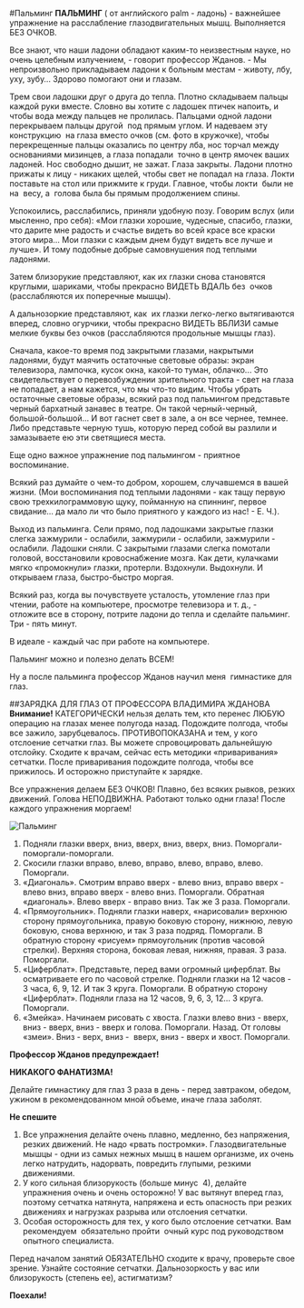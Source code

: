 #Пальминг
**ПАЛЬМИНГ** ( от английского palm - ладонь) - важнейшее упражнение на расслабление глазодвигательных мышц. Выполняется БЕЗ ОЧКОВ.

Все знают, что наши ладони обладают каким-то неизвестным науке, но очень целебным излучением, - говорит профессор Жданов. - Мы непроизвольно прикладываем ладони к больным местам - животу, лбу, уху, зубу… Здорово помогают они и глазам.

Трем свои ладошки друг о друга до тепла. Плотно складываем пальцы каждой руки вместе. Словно вы хотите с ладошек птичек напоить, и чтобы вода между пальцев не пролилась. Пальцами одной ладони перекрываем пальцы другой  под прямым углом. И надеваем эту конструкцию  на глаза вместо очков (см. фото в кружочке), чтобы перекрещенные пальцы оказались по центру лба, нос торчал между основаниями мизинцев, а глаза попадали  точно в центр ямочек ваших ладоней. Нос свободно дышит, не зажат. Глаза закрыты. Ладони плотно прижаты к лицу - никаких щелей, чтобы свет не попадал на глаза. Локти поставьте на стол или прижмите к груди. Главное, чтобы локти  были не на  весу, а  голова была бы прямым продолжением спины.

Успокоились, расслабились, приняли удобную позу. Говорим вслух (или мысленно, про себя): «Мои глазки хорошие, чудесные, спасибо, глазки, что дарите мне радость и счастье видеть во всей красе все краски этого мира... Мои глазки с каждым днем будут видеть все лучше и лучше». И тому подобные добрые самовнушения под теплыми ладонями.

Затем близорукие представляют, как их глазки снова становятся круглыми, шариками, чтобы прекрасно ВИДЕТЬ ВДАЛЬ без  очков (расслабляются их поперечные мышцы).

А дальнозоркие представляют, как  их глазки легко-легко вытягиваются вперед, словно огурчики, чтобы прекрасно ВИДЕТЬ ВБЛИЗИ самые мелкие буквы без очков (расслабляются продольные мышцы глаз).

Сначала, какое-то время под закрытыми глазами, накрытыми ладонями, будут маячить остаточные световые образы: экран телевизора, лампочка, кусок окна, какой-то туман, облачко... Это  свидетельствует о перевозбуждении зрительного тракта - свет на глаза не попадает, а нам кажется, что мы что-то видим. Чтобы убрать остаточные световые образы, всякий раз под пальмингом представьте черный бархатный занавес в театре. Он такой черный-черный, большой-большой… И вот гаснет свет в зале, а он все чернее, темнее. Либо представьте черную тушь, которую перед собой вы разлили и замазываете ею эти светящиеся места.

Еще одно важное упражнение под пальмингом - приятное воспоминание.

Всякий раз думайте о чем-то добром, хорошем, случавшемся в вашей жизни. (Мои воспоминания под теплыми ладонями - как тащу первую свою трехкилограммовую щуку, пойманную на спиннинг, первое свидание… да мало ли что было приятного у каждого из нас! - Е. Ч.).

Выход из пальминга. Сели прямо, под ладошками закрытые глазки слегка зажмурили - ослабили, зажмурили - ослабили, зажмурили - ослабили. Ладошки сняли. С закрытыми глазами слегка помотали головой, восстановили кровоснабжение мозга. Как дети, кулачками мягко «промокнули» глазки, протерли. Вздохнули. Выдохнули. И открываем глаза, быстро-быстро моргая.

Всякий раз, когда вы почувствуете усталость, утомление глаз при чтении, работе на компьютере, просмотре телевизора и т. д., - отложите все в сторону, потрите ладони до тепла и сделайте пальминг. Три - пять минут.

В идеале - каждый час при работе на компьютере.

Пальминг можно и полезно делать ВСЕМ!

Ну а после пальминга профессор Жданов научил меня  гимнастике для глаз.

##ЗАРЯДКА ДЛЯ ГЛАЗ ОТ ПРОФЕССОРА ВЛАДИМИРА ЖДАНОВА
**Внимание!** КАТЕГОРИЧЕСКИ нельзя делать тем, кто перенес ЛЮБУЮ операцию на глазах менее полугода назад. Подождите полгода, чтобы все зажило, зарубцевалось. ПРОТИВОПОКАЗАНА и тем, у кого отслоение сетчатки глаз. Вы можете спровоцировать дальнейшую отслойку. Сходите к врачам, сейчас есть методики «приваривания» сетчатки. После приваривания подождите полгода, чтобы все прижилось. И осторожно приступайте к зарядке.

Все упражнения делаем БЕЗ ОЧКОВ! Плавно, без всяких рывков, резких движений. Голова НЕПОДВИЖНА. Работают только одни глаза! После каждого упражнения моргаем!

![Пальминг](/images/Houseworks/Health/palming.jpg 'Пальминг')

1. Подняли глазки вверх, вниз, вверх, вниз, вверх, вниз. Поморгали-поморгали-поморгали.
2. Скосили глазки вправо, влево, вправо, влево, вправо, влево. Поморгали.
3. «Диагональ». Смотрим вправо вверх - влево вниз, вправо вверх - влево вниз, вправо вверх - влево вниз. Поморгали. Обратная «диагональ». Влево вверх - вправо вниз. Так же 3 раза. Поморгали.
4. «Прямоугольник». Подняли глазки наверх, «нарисовали» верхнюю сторону прямоугольника, правую боковую сторону, нижнюю, левую боковую, снова верхнюю, и так 3 раза подряд. Поморгали. В обратную сторону «рисуем» прямоугольник (против часовой стрелки). Верхняя сторона, боковая левая, нижняя, правая. 3 раза. Поморгали.
5. «Циферблат». Представьте, перед вами огромный циферблат. Вы осматриваете его по часовой стрелке. Подняли глазки на 12 часов - 3 часа, 6, 9, 12. И так 3 круга. Поморгали. В обратную сторону «Циферблат». Подняли глаза на 12 часов, 9, 6, 3, 12… 3 круга. Поморгали.
6. «Змейка». Начинаем рисовать с хвоста. Глазки влево вниз - вверх, вниз - вверх, вниз - вверх и голова. Поморгали. Назад. От головы «змеи». Вниз - верх, вниз -  вверх, вниз - вверх и хвост. Поморгали.

**Профессор Жданов предупреждает!**

**НИКАКОГО ФАНАТИЗМА!**

Делайте гимнастику для глаз 3 раза в день - перед завтраком, обедом, ужином в рекомендованном мной объеме, иначе глаза заболят.

**Не спешите**

1. Все упражнения делайте очень плавно, медленно, без напряжения, резких движений. Не надо «рвать постромки». Глазодвигательные мышцы - одни из самых нежных мышц в нашем организме, их очень легко натрудить, надорвать, повредить глупыми, резкими движениями.
2. У кого сильная близорукость (больше минус  4), делайте упражнения очень и очень осторожно! У вас вытянут вперед глаз, поэтому сетчатка натянута, напряжена и есть опасность при резких движениях и нагрузках разрыва или отслоения сетчатки.
3. Особая осторожность для тех, у кого было отслоение сетчатки. Вам рекомендуем  обязательно пройти  очный курс под руководством опытного специалиста.

Перед началом занятий ОБЯЗАТЕЛЬНО сходите к врачу, проверьте свое зрение. Узнайте состояние сетчатки. Дальнозоркость у вас или близорукость (степень ее), астигматизм?

**Поехали!**
